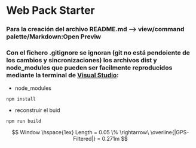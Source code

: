 # Web Pack Starter

### Para la creación del archivo README.md --> view/command palette/Markdown:Open Previw 
### Con el fichero .gitignore se ignoran (git no está pendoiente de los cambios y sincronizaciones) los archivos dist y node_modules que pueden ser facilmente reproducidos mediante la terminal de [Visual Studio](https://code.visualstudio.com/):


- node_modules

```
npm install
```
- reconstruir el buid

```
npm run build
```
$$ Window \hspace{1ex} Length = 0.05 \% \rightarrow\ \overline{|GPS-Filtered|} = 0.271m $$
